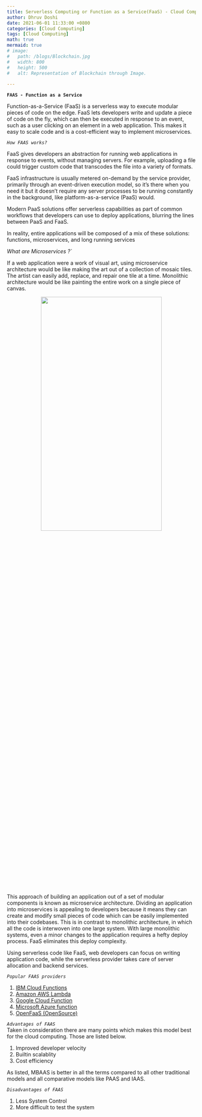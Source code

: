 ```yaml
---
title: Serverless Computing or Function as a Service(FaaS) - Cloud Computing
author: Dhruv Doshi
date: 2021-06-01 11:33:00 +0800
categories: [Cloud Computing]
tags: [Cloud Computing]
math: true
mermaid: true
# image:
#   path: /blogs/Blockchain.jpg
#   width: 800
#   height: 500
#   alt: Representation of Blockchain through Image.
  
---
```


**`FAAS - Function as a Service`**<br>

Function-as-a-Service (FaaS) is a serverless way to execute modular pieces of code on the edge. FaaS lets developers write and update a piece of code on the fly, which can then be executed in response to an event, such as a user clicking on an element in a web application. This makes it easy to scale code and is a cost-efficient way to implement microservices.

*`How FAAS works?`*

FaaS gives developers an abstraction for running web applications in response to events, without managing servers. For example, uploading a file could trigger custom code that transcodes the file into a variety of formats.

FaaS infrastructure is usually metered on-demand by the service provider, primarily through an event-driven execution model, so it’s there when you need it but it doesn’t require any server processes to be running constantly in the background, like platform-as-a-service (PaaS) would. 

Modern PaaS solutions offer serverless capabilities as part of common workflows that developers can use to deploy applications, blurring the lines between PaaS and FaaS. 

In reality, entire applications will be composed of a mix of these solutions: functions, microservices, and long running services

*What are Microservices ?`*

If a web application were a work of visual art, using microservice architecture would be like making the art out of a collection of mosaic tiles. The artist can easily add, replace, and repair one tile at a time. Monolithic architecture would be like painting the entire work on a single piece of canvas.

<center><img src="https://i.imgur.com/4e84fm8.png" style="height:40%; width:80%;"></center><br>

This approach of building an application out of a set of modular components is known as microservice architecture. Dividing an application into microservices is appealing to developers because it means they can create and modify small pieces of code which can be easily implemented into their codebases. This is in contrast to monolithic architecture, in which all the code is interwoven into one large system. With large monolithic systems, even a minor changes to the application requires a hefty deploy process. FaaS eliminates this deploy complexity.

Using serverless code like FaaS, web developers can focus on writing application code, while the serverless provider takes care of server allocation and backend services.

*`Popular FAAS providers`<br>*

1. <a href="https://cloud.ibm.com/functions/">IBM Cloud Functions</a>
2. <a href="https://aws.amazon.com/lambda/">Amazon AWS Lambda</a>
3. <a href="https://cloud.google.com/functions">Google Cloud Function</a> 
4. <a href="https://docs.microsoft.com/en-us/azure/azure-functions/">Microsoft Azure function</a> 
5. <a href="https://www.openfaas.com/">OpenFaaS (OpenSource)</a>

*`Advantages of FAAS`<br>*
Taken in consideration there are many points which makes this model best for the cloud computing. Those are listed below.

1. Improved developer velocity
2. Builtin scalablity
3. Cost efficiency


As listed, MBAAS is better in all the terms compared to all other traditional models and all comparative models like PAAS and IAAS.


*`Disadvantages of FAAS`<br>*

1. Less System Control
2. More difficult to test the system


